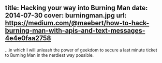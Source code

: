 title: Hacking your way into Burning Man
date: 2014-07-30
cover: burningman.jpg
url: https://medium.com/@maebert/how-to-hack-burning-man-with-apis-and-text-messages-4e4e0faa2758
---

...in which I will unleash the power of geekdom to secure a last minute ticket to Burning Man in the nerdiest way possible.
